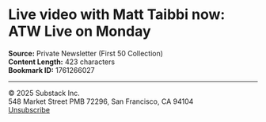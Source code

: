 # Live video with Matt Taibbi now: ATW Live on Monday

**Source:** Private Newsletter (First 50 Collection)  
**Content Length:** 423 characters  
**Bookmark ID:** 1761266027

---

<div><p>© 2025 <span>Substack Inc.</span><br>548 Market Street PMB 72296, San Francisco, CA 94104 <br><a href="https://substack.com/api/v1/email/notification/unsubscribe?token=eyJ1c2VyX2lkIjozODA2NjI4LCJ0b3BpYyI6ImxpdmVfc3RyZWFtIiwiaWF0IjoxNzQyMjU2MTE0LCJleHAiOjE3NzM3OTIxMTQsImlzcyI6InB1Yi0wIiwic3ViIjoibm90aWZpY2F0aW9uLXVuc3Vic2NyaWJlIn0.5WWvKQwSHAuutoUvjT2IuKtccfm__CbL5FPRIAU07bA"><span>Unsubscribe</span></a></p></div>
